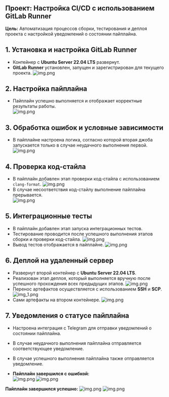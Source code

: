 ## Проект: Настройка CI/CD с использованием GitLab Runner
**Цель:** Автоматизация процессов сборки, тестирования и деплоя проекта с настройкой уведомлений о состоянии пайплайна.

## 1. Установка и настройка GitLab Runner
- Контейнер с **Ubuntu Server 22.04 LTS** развернут.
- **GitLab Runner** установлен, запущен и зарегистрирован для текущего проекта.
![img.png](pic/img1.png)

## 2. Настройка пайплайна
- Пайплайн успешно выполняется и отображает корректные результаты работы.  
![img.png](pic/img2.png)

## 3. Обработка ошибок и условные зависимости
- В пайплайне настроена логика, согласно которой вторая джоба запускается только в случае неудачного выполнения первой.
![img.png](pic/img3.png)

## 4. Проверка код-стайла
- В пайплайн добавлен этап проверки код-стайла с использованием `clang-format`.
![img.png](pic/img4.png)
- В случае несоответствия код-стайлу выполнение пайплайна прерывается.  
![img.png](pic/img5.png)

## 5. Интеграционные тесты
- В пайплайн добавлен этап запуска интеграционных тестов.
- Тестирование проводится после успешного выполнения этапов сборки и проверки код-стайла. 
![img.png](pic/img7.png)
- Вывод тестов отображается в пайплайне.
![img.png](pic/img6.png)

## 6. Деплой на удаленный сервер
- Развернут второй контейнер с **Ubuntu Server 22.04 LTS**.
- Реализован этап деплоя, который выполняется вручную после успешного прохождения всех предыдущих этапов.
![img.png](pic/img8.png)
- Перенос артефактов осуществляется с использованием **SSH** и **SCP**.
![img_1.png](pic/img9.png)
- Сами артефакты на втором контейнере.
![img.png](pic/img10.png)

## 7. Уведомления о статусе пайплайна
- Настроена интеграция с Telegram для отправки уведомлений о состоянии пайплайна.
- В случае неудачного выполнения пайплайна отправляется соответствующее уведомление.
- В случае успешного выполнения пайплайна также отправляется уведомление.
  
- **Пайплайн завершился с ошибкой:**  
![img.png](pic/img11.png)
![img.png](pic/img12.png)

**Пайплайн завершился успешно:**  ![img.png](pic/img13.png)
![img.png](pic/img14.png)
